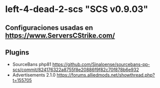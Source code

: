 # left-4-dead-2-scs "SCS v0.9.03"
## Configuraciones usadas en https://www.ServersCStrike.com/
## Plugins
- SourceBans php81 https://github.com/Sinaloense/sourcebans-pp-scs/commit/824176322a8755f8e20886f9f82c70f878b6e932
- Advertisements 2.1.0 https://forums.alliedmods.net/showthread.php?t=155705